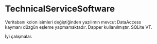 # TechnicalServiceSoftware

Veritabanı kolon isimleri değiştiğinden yazılımın mevcut DataAccess kaymanı düzgün eşleme yapmamaktadır.
Dapper kullanılmıştır.
SQLite VT.

İyi çalışmalar.
